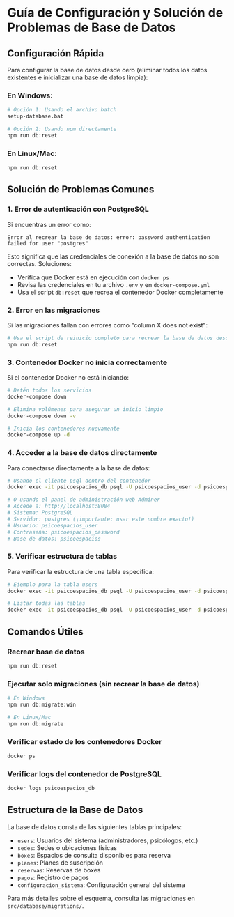 # Guía de Configuración y Solución de Problemas de Base de Datos

## Configuración Rápida

Para configurar la base de datos desde cero (eliminar todos los datos existentes e inicializar una base de datos limpia):

### En Windows:

```bash
# Opción 1: Usando el archivo batch
setup-database.bat

# Opción 2: Usando npm directamente
npm run db:reset
```

### En Linux/Mac:

```bash
npm run db:reset
```

## Solución de Problemas Comunes

### 1. Error de autenticación con PostgreSQL

Si encuentras un error como:

```
Error al recrear la base de datos: error: password authentication failed for user "postgres"
```

Esto significa que las credenciales de conexión a la base de datos no son correctas. Soluciones:

- Verifica que Docker está en ejecución con `docker ps`
- Revisa las credenciales en tu archivo `.env` y en `docker-compose.yml`
- Usa el script `db:reset` que recrea el contenedor Docker completamente

### 2. Error en las migraciones

Si las migraciones fallan con errores como "column X does not exist":

```bash
# Usa el script de reinicio completo para recrear la base de datos desde cero
npm run db:reset
```

### 3. Contenedor Docker no inicia correctamente

Si el contenedor Docker no está iniciando:

```bash
# Detén todos los servicios
docker-compose down

# Elimina volúmenes para asegurar un inicio limpio
docker-compose down -v

# Inicia los contenedores nuevamente
docker-compose up -d
```

### 4. Acceder a la base de datos directamente

Para conectarse directamente a la base de datos:

```bash
# Usando el cliente psql dentro del contenedor
docker exec -it psicoespacios_db psql -U psicoespacios_user -d psicoespacios

# O usando el panel de administración web Adminer
# Accede a: http://localhost:8084
# Sistema: PostgreSQL
# Servidor: postgres (¡importante: usar este nombre exacto!)
# Usuario: psicoespacios_user
# Contraseña: psicoespacios_password
# Base de datos: psicoespacios
```

### 5. Verificar estructura de tablas

Para verificar la estructura de una tabla específica:

```bash
# Ejemplo para la tabla users
docker exec -it psicoespacios_db psql -U psicoespacios_user -d psicoespacios -c "\d users"

# Listar todas las tablas
docker exec -it psicoespacios_db psql -U psicoespacios_user -d psicoespacios -c "\dt"
```

## Comandos Útiles

### Recrear base de datos

```bash
npm run db:reset
```

### Ejecutar solo migraciones (sin recrear la base de datos)

```bash
# En Windows
npm run db:migrate:win

# En Linux/Mac
npm run db:migrate
```

### Verificar estado de los contenedores Docker

```bash
docker ps
```

### Verificar logs del contenedor de PostgreSQL

```bash
docker logs psicoespacios_db
```

## Estructura de la Base de Datos

La base de datos consta de las siguientes tablas principales:

- `users`: Usuarios del sistema (administradores, psicólogos, etc.)
- `sedes`: Sedes o ubicaciones físicas
- `boxes`: Espacios de consulta disponibles para reserva
- `planes`: Planes de suscripción
- `reservas`: Reservas de boxes
- `pagos`: Registro de pagos
- `configuracion_sistema`: Configuración general del sistema

Para más detalles sobre el esquema, consulta las migraciones en `src/database/migrations/`.
